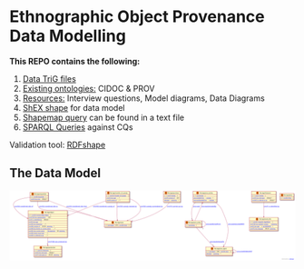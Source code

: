 # Ethnographic Object Provenance Data Modelling 

**This REPO contains the following:**
<ol>
    <li> <a href="/data">Data TriG files<a>
    <li> <a href="/ontologies">Existing ontologies:<a> CIDOC & PROV
    <li> <a href="/resource">Resources:<a> Interview questions, Model diagrams, Data Diagrams 
    <li> <a href="validator.shex">ShEX shape<a> for data model
    <li> <a href="shapemap_query.txt">Shapemap query<a> can be found in a text file
    <li> <a href="validation_sparql.txt">SPARQL Queries<a> against CQs
</ol>

Validation tool: <a href="https://rdfshape.weso.es/shexValidate">RDFshape<a>

## The Data Model

![Data Model Diagram](resource/visualization.svg)